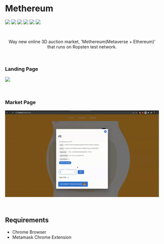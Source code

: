 # Methereum

![](https://img.shields.io/github/issues/SeiwonPark/methereum)
![](https://img.shields.io/github/license/SeiwonPark/methereum)
![](https://img.shields.io/badge/react-%5E18.1.0-blue)
![](https://img.shields.io/badge/ethers-%5E5.6.4-blue)
![](https://img.shields.io/badge/%40react--three%2Ffiber-%5E8.0.12-blue)
![](https://img.shields.io/badge/%40react--three%2Fdrei-%5E9.6.0-blue)

<br/>   

<p align="center">  
  Way new online 3D auction market, 'Methereum(Metaverse + Ethereum)' that runs on Ropsten test network.
</p>

<br/>   



### Landing Page
![](./images/landing-page.gif)

<br/>   

### Market Page
![](./images/market-page.gif)

<br/>   

## Requirements
- Chrome Browser
- Metamask Chrome Extension

<br/>   
